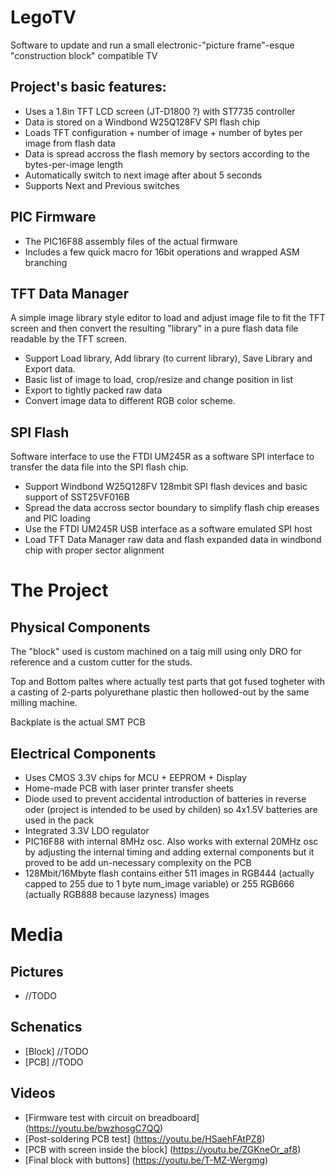 # LegoTV
Software to update and run a small electronic-"picture frame"-esque "construction block" compatible TV

## Project's basic features:
- Uses a 1.8in TFT LCD screen (JT-D1800 ?) with ST7735 controller
- Data is stored on a Windbond W25Q128FV SPI flash chip
- Loads TFT configuration + number of image + number of bytes per image from flash data
- Data is spread accross the flash memory by sectors according to the bytes-per-image length
- Automatically switch to next image after about 5 seconds
- Supports Next and Previous switches

## PIC Firmware 
* The PIC16F88 assembly files of the actual firmware
* Includes a few quick macro for 16bit operations and wrapped ASM branching

## TFT Data Manager
A simple image library style editor to load and adjust image file to fit the TFT screen and then convert the resulting "library" in a pure flash data file readable by the TFT screen.

* Support Load library, Add library (to current library), Save Library and Export data.
* Basic list of image to load, crop/resize and change position in list
* Export to tightly packed raw data
* Convert image data to different RGB color scheme.

## SPI Flash
Software interface to use the FTDI UM245R as a software SPI interface to transfer the data file into the SPI flash chip.

* Support Windbond W25Q128FV 128mbit SPI flash devices and basic support of SST25VF016B
* Spread the data accross sector boundary to simplify flash chip ereases and PIC loading
* Use the FTDI UM245R USB interface as a software emulated SPI host
* Load TFT Data Manager raw data and flash expanded data in windbond chip with proper sector alignment

# The Project

## Physical Components
The "block" used is custom machined on a taig mill using only DRO for reference and a custom cutter for the studs.

Top and Bottom paltes where actually test parts that got fused togheter with a casting of 2-parts polyurethane plastic then hollowed-out by the same milling machine.

Backplate is the actual SMT PCB

## Electrical Components
* Uses CMOS 3.3V chips for MCU + EEPROM + Display
* Home-made PCB with laser printer transfer sheets
* Diode used to prevent accidental introduction of batteries in reverse oder (project is intended to be used by childen) so 4x1.5V batteries are used in the pack
* Integrated 3.3V LDO regulator
* PIC16F88 with internal 8MHz osc.  Also works with external 20MHz osc by adjusting the internal timing and adding external components but it proved to be add un-necessary complexity on the PCB
* 128Mbit/16Mbyte flash contains either 511 images in RGB444 (actually capped to 255 due to 1 byte num_image variable) or 255 RGB666 (actually RGB888 because lazyness) images

# Media
## Pictures
* //TODO

## Schenatics
* [Block]  //TODO
* [PCB]  //TODO

## Videos
* [Firmware test with circuit on breadboard] (https://youtu.be/bwzhosgC7QQ)
* [Post-soldering PCB test] (https://youtu.be/HSaehFAtPZ8)
* [PCB with screen inside the block] (https://youtu.be/ZGKneOr_af8)
* [Final block with buttons] (https://youtu.be/T-MZ-Wergmg)
